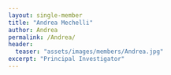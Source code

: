 ```yaml
---
layout: single-member
title: "Andrea Mechelli"
author: Andrea
permalink: /Andrea/
header:
  teaser: "assets/images/members/Andrea.jpg"
excerpt: "Principal Investigator"
---
```

